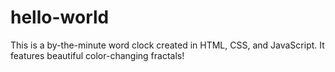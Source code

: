 # hello-world

This is a by-the-minute word clock created in HTML, CSS, and JavaScript. It features beautiful color-changing fractals!
